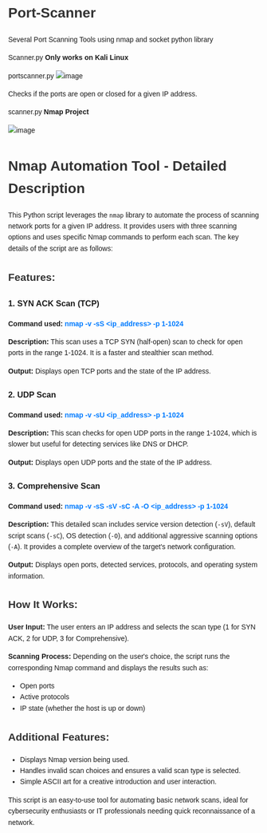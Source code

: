 # Port-Scanner
Several Port Scanning Tools using nmap and socket python library 

Scanner.py **Only works on Kali Linux** 


portscanner.py 
![image](https://github.com/user-attachments/assets/2f7312ed-df1a-4568-ab15-70dbe0a903d9)
<p>Checks if the ports are open or closed for a given IP address.</p>


scanner.py **Nmap Project**

![image](https://github.com/user-attachments/assets/ef8a535c-726c-4c39-8e59-e00e9d2a1a83)



<!DOCTYPE html>
<html lang="en">
<head>
    <meta charset="UTF-8">
    <meta name="viewport" content="width=device-width, initial-scale=1.0">
    <title>Nmap Automation Tool - Detailed Description</title>
    <style>
        body {
            font-family: Arial, sans-serif;
            margin: 40px;
            line-height: 1.6;
        }
        h1, h2 {
            color: #333;
        }
        pre {
            background-color: #f4f4f4;
            padding: 10px;
            border-radius: 5px;
            border: 1px solid #ddd;
            overflow-x: auto;
        }
        .command {
            color: #007bff;
            font-weight: bold;
        }
        .feature {
            margin-bottom: 20px;
        }
    </style>
</head>
<body>

<h1>Nmap Automation Tool - Detailed Description</h1>

<p>This Python script leverages the <code>nmap</code> library to automate the process of scanning network ports for a given IP address. It provides users with three scanning options and uses specific Nmap commands to perform each scan. The key details of the script are as follows:</p>

<h2>Features:</h2>

<div class="feature">
    <h3>1. SYN ACK Scan (TCP)</h3>
    <p><strong>Command used:</strong> <span class="command">nmap -v -sS &lt;ip_address&gt; -p 1-1024</span></p>
    <p><strong>Description:</strong> This scan uses a TCP SYN (half-open) scan to check for open ports in the range 1-1024. It is a faster and stealthier scan method.</p>
    <p><strong>Output:</strong> Displays open TCP ports and the state of the IP address.</p>
</div>

<div class="feature">
    <h3>2. UDP Scan</h3>
    <p><strong>Command used:</strong> <span class="command">nmap -v -sU &lt;ip_address&gt; -p 1-1024</span></p>
    <p><strong>Description:</strong> This scan checks for open UDP ports in the range 1-1024, which is slower but useful for detecting services like DNS or DHCP.</p>
    <p><strong>Output:</strong> Displays open UDP ports and the state of the IP address.</p>
</div>

<div class="feature">
    <h3>3. Comprehensive Scan</h3>
    <p><strong>Command used:</strong> <span class="command">nmap -v -sS -sV -sC -A -O &lt;ip_address&gt; -p 1-1024</span></p>
    <p><strong>Description:</strong> This detailed scan includes service version detection (<code>-sV</code>), default script scans (<code>-sC</code>), OS detection (<code>-O</code>), and additional aggressive scanning options (<code>-A</code>). It provides a complete overview of the target's network configuration.</p>
    <p><strong>Output:</strong> Displays open ports, detected services, protocols, and operating system information.</p>
</div>

<h2>How It Works:</h2>
<p><strong>User Input:</strong> The user enters an IP address and selects the scan type (1 for SYN ACK, 2 for UDP, 3 for Comprehensive).</p>
<p><strong>Scanning Process:</strong> Depending on the user's choice, the script runs the corresponding Nmap command and displays the results such as:</p>
<ul>
    <li>Open ports</li>
    <li>Active protocols</li>
    <li>IP state (whether the host is up or down)</li>
</ul>

<h2>Additional Features:</h2>
<ul>
    <li>Displays Nmap version being used.</li>
    <li>Handles invalid scan choices and ensures a valid scan type is selected.</li>
    <li>Simple ASCII art for a creative introduction and user interaction.</li>
</ul>

<p>This script is an easy-to-use tool for automating basic network scans, ideal for cybersecurity enthusiasts or IT professionals needing quick reconnaissance of a network.</p>

</body>
</html>
